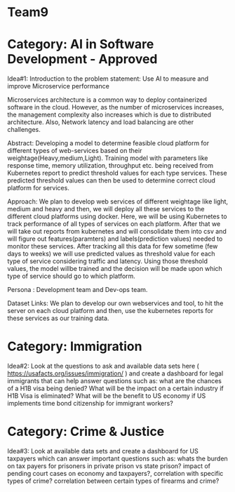 # Team9
# Category: AI in Software Development - Approved
Idea#1: Introduction to the problem statement: Use AI to measure and improve Microservice performance

Microservices architecture is a common way to deploy containerized software in the cloud. However, as the number of microservices increases, the management complexity also increases which is due to distributed architecture. Also, Network latency and load balancing are other challenges.

Abstract: Developing a model to determine feasible cloud platform for different types of web-services based on their weightage(Heavy,medium,Light). Training model with parameters like response time, memory utilization, throughput etc. being received from Kubernetes report to predict threshold values for each type services. These predicted threshold values can then be used to determine correct cloud platform for services.

Approach: We plan to develop web services of different weightage like light, medium and heavy and then, we will deploy all these services to the different cloud platforms using docker. Here, we will be using Kubernetes to track performance of all types of services on each platform. After that we will take out reports from kubernetes and will consolidate them into csv and will figure out features(paramters) and labels(prediction values) needed to monitor these services. After tracking all this data for few sometime (few days to weeks) we will use predicted values as threshold value for each type of service considering traffic and latency. Using those threshold values, the model willbe trained and the decision will be made upon which type of service should go to which platform.

Persona : Development team and Dev-ops team.

Dataset Links: We plan to develop our own webservices and tool, to hit the server on each cloud platform and then, use the kubernetes reports for these services as our training data.

# Category: Immigration
Idea#2: Look at the questions to ask and available data sets here ( https://usafacts.org/issues/immigration/ ) and create a dashboard for legal immigrants that can help answer questions such as: 
what are the chances of a H1B visa being denied?
What will be the impact on a certain industry if H1B Visa is eliminated?
What will be the benefit to US economy if US implements time bond citizenship for immigrant workers? 

# Category: Crime & Justice
Idea#3: Look at available data sets and create a dashboard for US taxpayers which can answer important questions such as:
whats the burden on tax payers for prisoners in private prison vs state prison?
impact of pending court cases on economy and taxpayers?, correlation with specific types of crime?
correlation between certain types of firearms and crime?
